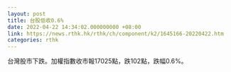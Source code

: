 ```yaml
---
layout: post
title: 台股低收0.6%
date: 2022-04-22 14:34:02.000000000 +08:00
link: https://news.rthk.hk/rthk/ch/component/k2/1645166-20220422.htm
categories: rthk
---
```


台灣股市下跌。加權指數收市報17025點，跌102點，跌幅0.6%。
